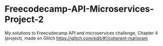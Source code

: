 # Freecodecamp-API-Microservices-Project-2
My solutions to Freecodecamp API and microservices challenge, Chapter 4 (project), made on Glitch https://glitch.com/edit/#!/coherent-marjoram
